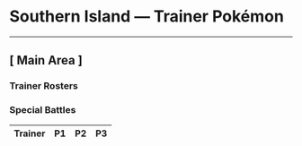 # Southern Island — Trainer Pokémon

---

## [ Main Area ]

### Trainer Rosters

### Special Battles

| Trainer | P1 | P2 | P3 |
|:-------:|:--:|:--:|:--:|

